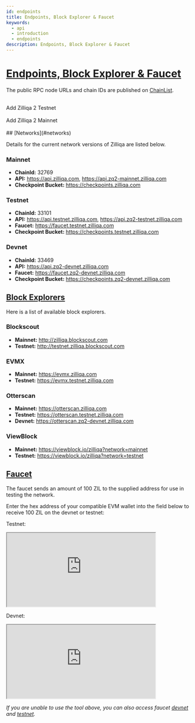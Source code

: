 ```yaml
---
id: endpoints
title: Endpoints, Block Explorer & Faucet
keywords:
  - api
  - introduction
  - endpoints
description: Endpoints, Block Explorer & Faucet
---
```


# [Endpoints, Block Explorer & Faucet](#endpoints-block-explorer-faucet)

The public RPC node URLs and chain IDs are published on [ChainList](https://chainlist.org/?search=zilliqa&testnets=true).

<br>

<span id="addZilliqaPTChainButton" class="metamask">
Add Zilliqa 2 Testnet
</span>
<br>
<br>

<span id="addZilliqaPMChainButton" class="metamask">
Add Zilliqa 2 Mainnet
</span>
<br>
<br>
## [Networks](#networks)

Details for the current network versions of Zilliqa are listed below.

### Mainnet
- **ChainId:** 32769
- **API:** https://api.zilliqa.com, https://api.zq2-mainnet.zilliqa.com
- **Checkpoint Bucket:** https://checkpoints.zilliqa.com

### Testnet
- **ChainId:** 33101
- **API:** https://api.testnet.zilliqa.com, https://api.zq2-testnet.zilliqa.com
- **Faucet:** https://faucet.testnet.zilliqa.com
- **Checkpoint Bucket:** https://checkpoints.testnet.zilliqa.com

### Devnet
- **ChainId:** 33469
- **API:** https://api.zq2-devnet.zilliqa.com
- **Faucet:** https://faucet.zq2-devnet.zilliqa.com
- **Checkpoint Bucket:** https://checkpoints.zq2-devnet.zilliqa.com

## [Block Explorers](#block-explorer)

Here is a list of available block explorers.

### Blockscout
- **Mainnet:** http://zilliqa.blockscout.com
- **Testnet:** http://testnet.zilliqa.blockscout.com

### EVMX
- **Mainnet:** https://evmx.zilliqa.com
- **Testnet:** https://evmx.testnet.zilliqa.com

### Otterscan
- **Mainnet:** https://otterscan.zilliqa.com
- **Testnet:** https://otterscan.testnet.zilliqa.com
- **Devnet:** https://otterscan.zq2-devnet.zilliqa.com

### ViewBlock
- **Mainnet:** https://viewblock.io/zilliqa?network=mainnet
- **Testnet:** https://viewblock.io/zilliqa?network=testnet

## [Faucet](#faucet)

The faucet sends an amount of 100 ZIL to the supplied address for use in testing the network.

Enter the hex address of your compatible EVM wallet into the field below to receive 100 ZIL on the devnet or testnet:


Testnet:

<div class="fish">
 <iframe width="80%" height="200px" src="https://faucet.testnet.zilliqa.com/"></iframe>
 </div>


Devnet:

<div class="fish">
 <iframe width="80%" height="200px" src="https://faucet.zq2-devnet.zilliqa.com/"></iframe>
 </div>


_If you are unable to use the tool above, you can also access faucet [devnet](https://faucet.zq2-devnet.zilliqa.com) and [testnet](https://faucet.testnet.zilliqa.com)._
